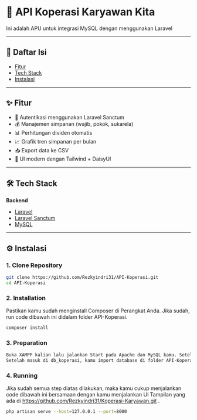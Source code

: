 # 🚀 API Koperasi Karyawan Kita

Ini adalah APU untuk integrasi MySQL dengan menggunakan Laravel

---

## 📌 Daftar Isi

-   [Fitur](#-fitur)
-   [Tech Stack](#-tech-stack)
-   [Instalasi](#-instalasi)

---

## ✨ Fitur

-   🔑 Autentikasi menggunakan Laravel Sanctum
-   💰 Manajemen simpanan (wajib, pokok, sukarela)
-   📊 Perhitungan dividen otomatis
-   📈 Grafik tren simpanan per bulan
-   📥 Export data ke CSV
-   🎨 UI modern dengan Tailwind + DaisyUI

---

## 🛠 Tech Stack

**Backend**

-   [Laravel](https://laravel.com/)
-   [Laravel Sanctum](https://laravel.com/docs/10.x/sanctum)
-   [MySQL](https://www.mysql.com/)

---

## ⚙ Instalasi

### 1. Clone Repository

```bash
git clone https://github.com/Rezkyindri31/API-Koperasi.git
cd API-Koperasi

```

### 2. Installation

Pastikan kamu sudah menginstall Composer di Perangkat Anda. Jika sudah, run code dibawah ini didalam folder API-Koperasi.

```bash
composer install

```

### 3. Preparation

```bash
Buka XAMPP kalian lalu jalankan Start pada Apache dan MySQL kamu. Setelah ituh kamu buat database baru dengan nama db_koperasi.
Setelah masuk di db_koperasi, kamu import database di folder API-Koperasi ke dalamnya. Untuk database di folder ini dengan nama db_koperasi.sql .

```

### 4. Running

Jika sudah semua step diatas dilakukan, maka kamu cukup menjalankan code dibawah ini bersamaan dengan kamu menjalankan UI Tampilan yang ada di https://github.com/Rezkyindri31/Koperasi-Karyawan.git .

```bash
php artisan serve --host=127.0.0.1 --port=8000

```
